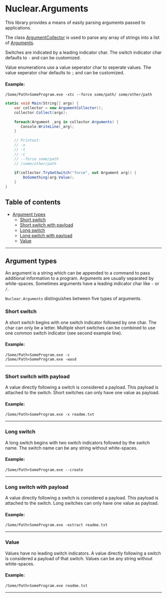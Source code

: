 # Nuclear.Arguments

This library provides a means of easily parsing arguments passed to applications.

The class [ArgumentCollector](arguments/class_argumentcollector.md) is used to parse any array of strings into a list of [Arguments](arguments/class_argument.md).

Switches are indicated by a leading indicator char.
The switch indicator char defaults to `-` and can be customized.

Value enumerations use a value seperator char to seperate values.
The value seperator char defaults to `;` and can be customized.

#### Example:

```
/Some/Path>SomeProgram.exe -xtc --force some/path/ some/other/path
```

```csharp
static void Main(String[] args) {
    var collector = new ArgumentCollector();
    collector.Collect(args);
	
    foreach(Argument _arg in collector.Arguments) {
       Console.WriteLine(_arg);
    }
	
    // Printout:
    // -x
    // -t
    // -c
    // --force some/path
    // /some/other/path
	
	if(collector.TryGetSwitch("force", out Argument arg)) {
	    DoSomething(arg.Value);
	}
}
```

## Table of contents

* [Argument types](#argument-types)
  * [Short switch](#short-switch)
  * [Short switch with payload](#short-switch-with-payload)
  * [Long switch](#long-switch)
  * [Long switch with payload](#long-switch-with-payload)
  * [Value](#value)

---

## Argument types

An argument is a string which can be appended to a command to pass additional information to a program.
Arguments are usually separated by white-spaces.
Sometimes arguments have a leading indicator char like `-` or `/`.

`Nuclear.Arguments` distinguishes between five types of arguments.

### Short switch

A short switch begins with one switch indicator followed by one char.
The char can only be a letter.
Multiple short switches can be combined to use one common switch indicator (see second example line).

#### Example:

```
/Some/Path>SomeProgram.exe -c
/Some/Path>SomeProgram.exe -wasd
```

---

### Short switch with payload

A value directly following a switch is considered a payload.
This payload is attached to the switch.
Short switches can only have one value as payload.

#### Example:

```
/Some/Path>SomeProgram.exe -x readme.txt
```

---

### Long switch

A long switch begins with two switch indicators followed by the switch name.
The switch name can be any string without white-spaces.

#### Example:

```
/Some/Path>SomeProgram.exe --create
```

---

### Long switch with payload

A value directly following a switch is considered a payload.
This payload is attached to the switch.
Long switches can only have one value as payload.

#### Example:

```
/Some/Path>SomeProgram.exe -extract readme.txt
```

---

### Value

Values have no leading switch indicators.
A value directly following a switch is considered a payload of that switch.
Values can be any string without white-spaces.

#### Example:

```
/Some/Path>SomeProgram.exe readme.txt
```

---